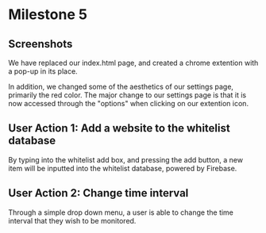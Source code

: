 # Milestone 5
## Screenshots

We have replaced our index.html page, and created a chrome extention with a pop-up in its place. 

In addition, we changed some of the aesthetics of our settings page, primarily the red color. The major change to our settings page is that it is now accessed through the "options" when clicking on our extention icon. 

## User Action 1: Add a website to the whitelist database

By typing into the whitelist add box, and pressing the add button, a new item will be inputted into the whitelist database, powered by Firebase.

## User Action 2: Change time interval
Through a simple drop down menu, a user is able to change the time interval that they wish to be monitored.
